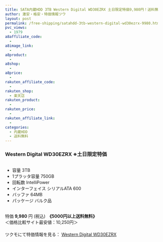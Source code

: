 ```yaml
---
title: SATA内蔵HDD 3TB Western Digital WD30EZRX 土日限定特価9,980円！送料無料！
author: 激安・格安・特価情報ツウ
layout: post
permalink: /free-shipping/satahdd-3tb-western-digital-wd30ezrx-9980.html
pvc_views:
  - 1979
a8affiliate_code:
  - 
a8image_link:
  - 
a8product:
  - 
a8shop:
  - 
a8price:
  - 
rakuten_affiliate_code:
  - 
rakuten_shop:
  - 楽天店
rakuten_product:
  - 
rakuten_price:
  - 
rakuten_affiliate_link:
  - 
categories:
  - 内蔵HDD
  - 送料無料
---
```

### Western Digital WD30EZRX ※土日限定特価

<div class="img-bg2 img_L">
  <a href="http://ck.jp.ap.valuecommerce.com/servlet/referral?sid=2239791&#038;pid=881355397&#038;vc_url=http%3A%2F%2Fshop.tsukumo.co.jp%2Fgoods%2F4515479533301%2F" target="_blank" ><img src="http://ad.jp.ap.valuecommerce.com/servlet/gifbanner?sid=2239791&#038;pid=881355397" height="1px" width="1px" border="0" title="" alt="" /><img src='http://i0.wp.com/shop.tsukumo.co.jp/image/item/4515479533301_1.jpg?w=546' border='0' title="" alt="" data-recalc-dims="1" /></a>
</div>

<!--more-->

  * 容量 3TB
  * 1プラッタ容量 750GB
  * 回転数 IntelliPower
  * インターフェイス シリアルATA 600
  * バッファ 64MB
  * パッケージ バルク品

<br clear="all" />特価 <span class="tokka-price"><strong>9,980</strong></span> 円 (税込)　**《5000円以上送料無料》**  
＜価格比較サイト最安値：10,250円＞  
　  
ツクモにて特価情報を見る： <a Href="http://ck.jp.ap.valuecommerce.com/servlet/referral?sid=2239791&#038;pid=881355397&#038;vc_url=http%3A%2F%2Fshop.tsukumo.co.jp%2Fgoods%2F4515479533301%2F" target="_blank"><span class="fs150p">Western Digital WD30EZRX</span></a>